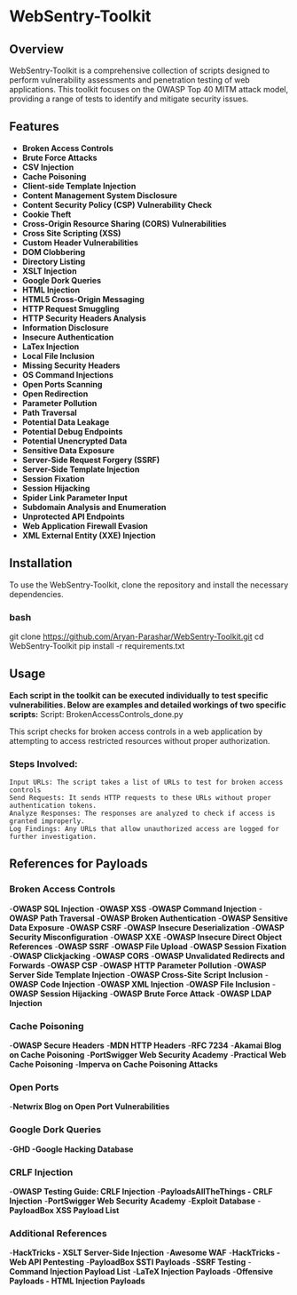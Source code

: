 # WebSentry-Toolkit

## Overview

WebSentry-Toolkit is a comprehensive collection of scripts designed to perform vulnerability assessments and penetration testing of web applications. This toolkit focuses on the OWASP Top 40 MITM attack model, providing a range of tests to identify and mitigate security issues.

## Features

- **Broken Access Controls**
- **Brute Force Attacks**
- **CSV Injection**
- **Cache Poisoning**
- **Client-side Template Injection**
- **Content Management System Disclosure**
- **Content Security Policy (CSP) Vulnerability Check**
- **Cookie Theft**
- **Cross-Origin Resource Sharing (CORS) Vulnerabilities**
- **Cross Site Scripting (XSS)**
- **Custom Header Vulnerabilities**
- **DOM Clobbering**
- **Directory Listing**
- **XSLT Injection**
- **Google Dork Queries**
- **HTML Injection**
- **HTML5 Cross-Origin Messaging**
- **HTTP Request Smuggling**
- **HTTP Security Headers Analysis**
- **Information Disclosure**
- **Insecure Authentication**
- **LaTex Injection**
- **Local File Inclusion**
- **Missing Security Headers**
- **OS Command Injections**
- **Open Ports Scanning**
- **Open Redirection**
- **Parameter Pollution**
- **Path Traversal**
- **Potential Data Leakage**
- **Potential Debug Endpoints**
- **Potential Unencrypted Data**
- **Sensitive Data Exposure**
- **Server-Side Request Forgery (SSRF)**
- **Server-Side Template Injection**
- **Session Fixation**
- **Session Hijacking**
- **Spider Link Parameter Input**
- **Subdomain Analysis and Enumeration**
- **Unprotected API Endpoints**
- **Web Application Firewall Evasion**
- **XML External Entity (XXE) Injection**

## Installation

To use the WebSentry-Toolkit, clone the repository and install the necessary dependencies.

### bash
git clone https://github.com/Aryan-Parashar/WebSentry-Toolkit.git
cd WebSentry-Toolkit
pip install -r requirements.txt

## Usage 

**Each script in the toolkit can be executed individually to test specific vulnerabilities. Below are examples and detailed workings of two specific scripts:**
Script: BrokenAccessControls_done.py

This script checks for broken access controls in a web application by attempting to access restricted resources without proper authorization.

### Steps Involved:

    Input URLs: The script takes a list of URLs to test for broken access controls
    Send Requests: It sends HTTP requests to these URLs without proper authentication tokens.
    Analyze Responses: The responses are analyzed to check if access is granted improperly.
    Log Findings: Any URLs that allow unauthorized access are logged for further investigation.

## References for Payloads
### Broken Access Controls

  -**OWASP SQL Injection**
  -**OWASP XSS**
  -**OWASP Command Injection**
  -**OWASP Path Traversal**
  -**OWASP Broken Authentication**
  -**OWASP Sensitive Data Exposure**
  -**OWASP CSRF**
  -**OWASP Insecure Deserialization**
  -**OWASP Security Misconfiguration**
  -**OWASP XXE**
  -**OWASP Insecure Direct Object References**
  -**OWASP SSRF**
  -**OWASP File Upload**
  -**OWASP Session Fixation**
  -**OWASP Clickjacking**
  -**OWASP CORS**
  -**OWASP Unvalidated Redirects and Forwards**
  -**OWASP CSP**
  -**OWASP HTTP Parameter Pollution**
  -**OWASP Server Side Template Injection**
  -**OWASP Cross-Site Script Inclusion**
  -**OWASP Code Injection**
  -**OWASP XML Injection**
  -**OWASP File Inclusion**
  -**OWASP Session Hijacking**
  -**OWASP Brute Force Attack**
  -**OWASP LDAP Injection**

### Cache Poisoning

-**OWASP Secure Headers**
-**MDN HTTP Headers**
-**RFC 7234**
-**Akamai Blog on Cache Poisoning**
-**PortSwigger Web Security Academy**
 -**Practical Web Cache Poisoning**
 -**Imperva on Cache Poisoning Attacks**

### Open Ports

   -**Netwrix Blog on Open Port Vulnerabilities**

### Google Dork Queries 
 
  -**GHD -Google Hacking Database**

### CRLF Injection

  -**OWASP Testing Guide: CRLF Injection**
    -**PayloadsAllTheThings - CRLF Injection**
    -**PortSwigger Web Security Academy**
    -**Exploit Database**
    -**PayloadBox XSS Payload List**

### Additional References

  -**HackTricks - XSLT Server-Side Injection**
    -**Awesome WAF**
    -**HackTricks - Web API Pentesting**
    -**PayloadBox SSTI Payloads**
    -**SSRF Testing**
    -**Command Injection Payload List**
    -**LaTeX Injection Payloads**
    -**Offensive Payloads - HTML Injection Payloads**
